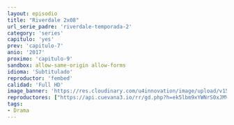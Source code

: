 ```yaml
---
layout: episodio
title: "Riverdale 2x08"
url_serie_padre: 'riverdale-temporada-2'
category: 'series'
capitulo: 'yes'
prev: 'capitulo-7'
anio: '2017'
proximo: 'capitulo-9'
sandbox: allow-same-origin allow-forms
idioma: 'Subtitulado'
reproductor: 'fembed'
calidad: 'Full HD'
image_banner: 'https://res.cloudinary.com/u4innovation/image/upload/v1565152608/maxresdefault-min_vy9nnj.jpg'
reproductores: ["https://api.cuevana3.io/rr/gd.php?h=ek5lbm9xYWNrS0xJMVp5b21KREk0dFBLbjVkaHhkRGdrOG1jbnBpUnhhS1Z0SHlDbE1XNXFaM1lvWWQzdU5mc3E1TjdpSnl1cGV5WG5JeDJpNUtYcUxhU3FadVkyUT09"]
tags:
- Drama
---
```











